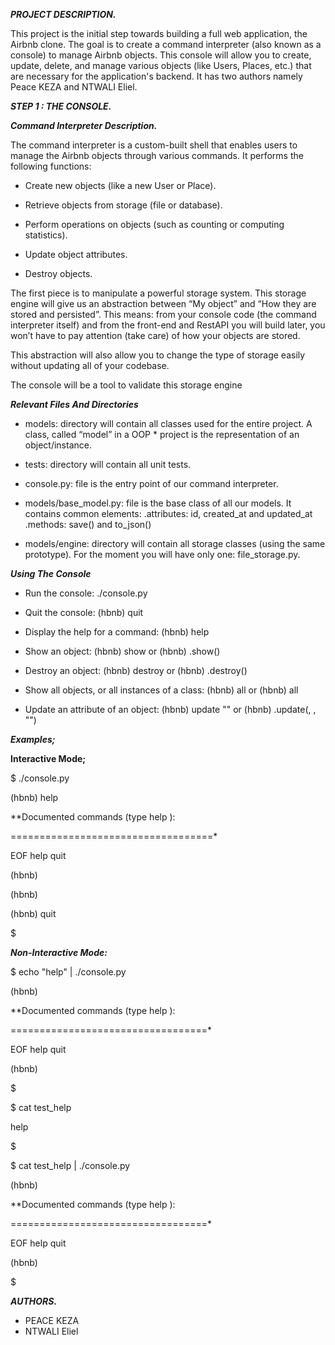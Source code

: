 ***PROJECT DESCRIPTION.***

This project is the initial step towards building a full web application, the Airbnb clone. The goal is to create a command interpreter (also known as a console) to manage Airbnb objects. This console will allow you to create, update, delete, and manage various objects (like Users, Places, etc.) that are necessary for the application's backend. It has two authors namely Peace KEZA and NTWALI Eliel.

***STEP 1 : THE CONSOLE.***

***Command Interpreter Description.***

The command interpreter is a custom-built shell that enables users to manage the Airbnb objects through various commands. It performs the following functions:

* Create new objects (like a new User or Place).

* Retrieve objects from storage (file or database).

* Perform operations on objects (such as counting or computing statistics).

* Update object attributes.

* Destroy objects.

The first piece is to manipulate a powerful storage system. This storage engine will give us an abstraction between “My object” and “How they are stored and persisted”. This means: from your console code (the command interpreter itself) and from the front-end and RestAPI you will build later, you won’t have to pay attention (take care) of how your objects are stored.

This abstraction will also allow you to change the type of storage easily without updating all of your codebase.

The console will be a tool to validate this storage engine

***Relevant Files And Directories***

* models: directory will contain all classes used for the entire project. A class, called “model” in a OOP * project is the representation of an object/instance.

* tests: directory will contain all unit tests.

* console.py: file is the entry point of our command interpreter.

* models/base_model.py: file is the base class of all our models. It contains common elements: .attributes: id, created_at and updated_at .methods: save() and to_json()

* models/engine: directory will contain all storage classes (using the same prototype). For the moment you will have only one: file_storage.py.

***Using The Console***

* Run the console: ./console.py

* Quit the console: (hbnb) quit

* Display the help for a command: (hbnb) help

* Show an object: (hbnb) show or (hbnb) .show()

* Destroy an object: (hbnb) destroy or (hbnb) .destroy()

* Show all objects, or all instances of a class: (hbnb) all or (hbnb) all

* Update an attribute of an object: (hbnb) update "" or (hbnb) .update(, , "")

***Examples;***

**Interactive Mode;**

$ ./console.py

(hbnb) help

**Documented commands (type help <topic>):

===================================*

EOF  help  quit

(hbnb) 

(hbnb)
 
(hbnb) quit

$



***Non-Interactive Mode:***

$ echo "help" | ./console.py

(hbnb)

**Documented commands (type help <topic>):

==================================*

EOF  help  quit

(hbnb) 

$

$ cat test_help

help

$

$ cat test_help | ./console.py

(hbnb)

**Documented commands (type help <topic>):

==================================*

EOF  help  quit

(hbnb) 

$





***AUTHORS.***
* PEACE KEZA
* NTWALI Eliel

